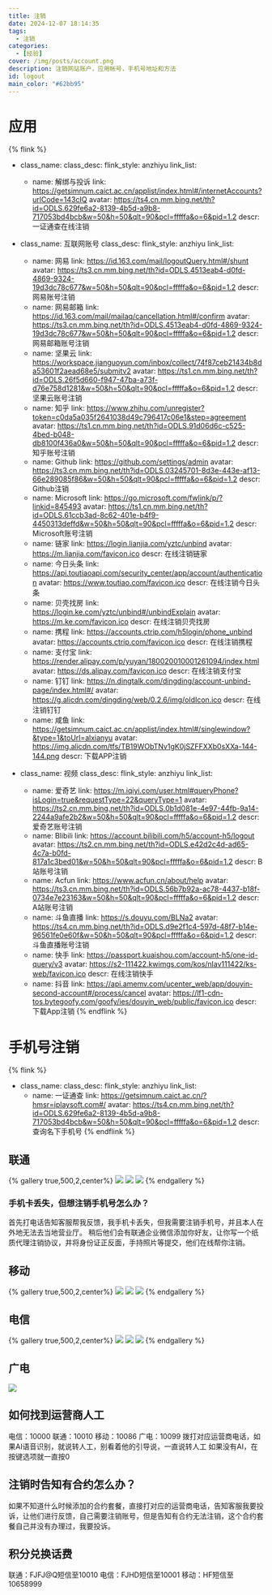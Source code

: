 ```yaml
---
title: 注销
date: 2024-12-07 18:14:35
tags:
  - 注销
categories:
  - [经验]
cover: /img/posts/account.png
description: 注销网站账户，应用帐号，手机号地址和方法
id: logout
main_color: "#62bb95"
---
```

# 应用
{% flink %}
- class_name: 
  class_desc: 
  flink_style: anzhiyu
  link_list:
    - name: 解绑与投诉
      link: https://getsimnum.caict.ac.cn/applist/index.html#/internetAccounts?urlCode=143cIQ
      avatar: https://ts4.cn.mm.bing.net/th?id=ODLS.629fe6a2-8139-4b5d-a9b8-717053bd4bcb&w=50&h=50&qlt=90&pcl=fffffa&o=6&pid=1.2
      descr: 一证通查在线注销
      
- class_name: 互联网账号
  class_desc: 
  flink_style: anzhiyu
  link_list:
    - name: 网易
      link: https://id.163.com/mail/logoutQuery.html#/shunt
      avatar: https://ts3.cn.mm.bing.net/th?id=ODLS.4513eab4-d0fd-4869-9324-19d3dc78c677&w=50&h=50&qlt=90&pcl=fffffa&o=6&pid=1.2
      descr: 网易账号注销
    - name: 网易邮箱
      link: https://id.163.com/mail/mailaq/cancellation.html#/confirm
      avatar: https://ts3.cn.mm.bing.net/th?id=ODLS.4513eab4-d0fd-4869-9324-19d3dc78c677&w=50&h=50&qlt=90&pcl=fffffa&o=6&pid=1.2
      descr: 网易邮箱账号注销    
    - name: 坚果云
      link: https://workspace.jianguoyun.com/inbox/collect/74f87ceb21434b8da53601f2aead68e5/submitv2
      avatar: https://ts1.cn.mm.bing.net/th?id=ODLS.26f5d660-f947-47ba-a73f-d76e758d1281&w=50&h=50&qlt=90&pcl=fffffa&o=6&pid=1.2
      descr: 坚果云账号注销
    - name: 知乎
      link: https://www.zhihu.com/unregister?token=c0da5a035f2641038d49c796417c06e1&step=agreement
      avatar: https://ts1.cn.mm.bing.net/th?id=ODLS.91d06d6c-c525-4bed-b048-db8100f436a0&w=50&h=50&qlt=90&pcl=fffffa&o=6&pid=1.2
      descr: 知乎账号注销
    - name: Github
      link: https://github.com/settings/admin
      avatar: https://ts3.cn.mm.bing.net/th?id=ODLS.03245701-8d3e-443e-af13-66e289085f86&w=50&h=50&qlt=90&pcl=fffffa&o=6&pid=1.2
      descr: Github注销     
    - name: Microsoft
      link: https://go.microsoft.com/fwlink/p/?linkid=845493
      avatar: https://ts1.cn.mm.bing.net/th?id=ODLS.61ccb3ad-8c62-401e-b4f9-4450313deffd&w=50&h=50&qlt=90&pcl=fffffa&o=6&pid=1.2
      descr: Microsoft账号注销 
    - name: 链家
      link: https://login.lianjia.com/yztc/unbind
      avatar: https://m.lianjia.com/favicon.ico
      descr: 在线注销链家
    - name: 今日头条
      link: https://api.toutiaoapi.com/security_center/app/account/authentication
      avatar: https://www.toutiao.com/favicon.ico
      descr: 在线注销今日头条
    - name: 贝壳找房
      link: https://login.ke.com/yztc/unbind#/unbindExplain
      avatar: https://m.ke.com/favicon.ico
      descr: 在线注销贝壳找房
    - name: 携程
      link: https://accounts.ctrip.com/h5login/phone_unbind
      avatar: https://accounts.ctrip.com/favicon.ico
      descr: 在线注销携程
    - name: 支付宝
      link: https://render.alipay.com/p/yuyan/180020010001261094/index.html
      avatar: https://ds.alipay.com/favicon.ico
      descr: 在线注销支付宝
    - name: 钉钉
      link: https://n.dingtalk.com/dingding/account-unbind-page/index.html#/
      avatar: https://g.alicdn.com/dingding/web/0.2.6/img/oldIcon.ico
      descr: 在线注销钉钉
    - name: 咸鱼
      link: https://getsimnum.caict.ac.cn/applist/index.html#/singlewindow?&type=1&toUrl=alxianyu
      avatar: https://img.alicdn.com/tfs/TB19WObTNv1gK0jSZFFXXb0sXXa-144-144.png
      descr: 下载APP注销
- class_name: 视频
  class_desc: 
  flink_style: anzhiyu
  link_list:
    - name: 爱奇艺
      link: https://m.iqiyi.com/user.html#queryPhone?isLogin=true&requestType=22&queryType=1
      avatar: https://ts2.cn.mm.bing.net/th?id=ODLS.0b1d081e-4e97-44fb-9a14-2244a9afe2b2&w=50&h=50&qlt=90&pcl=fffffa&o=6&pid=1.2
      descr: 爱奇艺账号注销     
    - name: Blibili
      link: https://account.bilibili.com/h5/account-h5/logout
      avatar: https://ts2.cn.mm.bing.net/th?id=ODLS.e42d2c4d-ad65-4c7a-b0fd-817a1c3bed01&w=50&h=50&qlt=90&pcl=fffffa&o=6&pid=1.2
      descr: B站账号注销    
    - name: Acfun
      link: https://www.acfun.cn/about/help
      avatar: https://ts3.cn.mm.bing.net/th?id=ODLS.56b7b92a-ac78-4437-b18f-0734e7e23163&w=50&h=50&qlt=90&pcl=fffffa&o=6&pid=1.2
      descr: A站账号注销  
    - name: 斗鱼直播
      link: https://s.douyu.com/BLNa2
      avatar: https://ts4.cn.mm.bing.net/th?id=ODLS.d9e2f1c4-597d-48f7-b14e-96561fe0e60f&w=50&h=50&qlt=90&pcl=fffffa&o=6&pid=1.2
      descr: 斗鱼直播账号注销    
    - name: 快手
      link: https://passport.kuaishou.com/account-h5/one-id-query/v3
      avatar: https://s2-111422.kwimgs.com/kos/nlav111422/ks-web/favicon.ico
      descr: 在线注销快手
    - name: 抖音
      link: https://api.amemv.com/ucenter_web/app/douyin-second-account#/process/cancel
      avatar: https://lf1-cdn-tos.bytegoofy.com/goofy/ies/douyin_web/public/favicon.ico
      descr: 下载App注销
{% endflink %}

# 手机号注销
{% flink %}
- class_name: 
  class_desc: 
  flink_style: anzhiyu
  link_list:
    - name: 一证通查
      link: https://getsimnum.caict.ac.cn/?hmsr=iplaysoft.com#/
      avatar: https://ts4.cn.mm.bing.net/th?id=ODLS.629fe6a2-8139-4b5d-a9b8-717053bd4bcb&w=50&h=50&qlt=90&pcl=fffffa&o=6&pid=1.2
      descr: 查询名下手机号
{% endflink %}
## 联通
{% gallery true,500,2,center%}
![](/img/posts/phonenumber/liantong1.png)
![](/img/posts/phonenumber/liantong2.png)
![](/img/posts/phonenumber/liantong3.png)
{% endgallery %}
### 手机卡丢失，但想注销手机号怎么办？
首先打电话告知客服帮我反馈，我手机卡丢失，但我需要注销手机号，并且本人在外地无法去当地营业厅。
稍后他们会有联通企业微信添加你好友，让你写一个纸质代理注销协议，并将身份证正反面，手持照片等提交，他们在线帮你注销。
## 移动
{% gallery true,500,2,center%}
![](/img/posts/phonenumber/yidong1.png)
![](/img/posts/phonenumber/yidong2.png)
![](/img/posts/phonenumber/yidong3.png)
{% endgallery %}
## 电信
{% gallery true,500,2,center%}
![](/img/posts/phonenumber/dianxin1.png)
![](/img/posts/phonenumber/dianxin2.png)
![](/img/posts/phonenumber/dianxin3.png)
{% endgallery %}
##  广电
![](/img/posts/phonenumber/guangdian.png)
## 如何找到运营商人工
电信：10000
联通：10010
移动：10086
广电：10099
拨打对应运营商电话，如果AI语音识别，就说转人工，别看着他的引导说，一直说转人工
如果没有AI，在按键选项就一直按0
## 注销时告知有合约怎么办？
如果不知道什么时候添加的合约套餐，直接打对应的运营商电话，告知客服我要投诉，让他们进行反馈，自己需要注销账号，但是告知有合约无法注销，这个合约套餐自己并没有办理过，我要投诉。
## 积分兑换话费
联通：FJFJ@Q短信至10010
电信：FJHD短信至10001
移动：HF短信至10658999